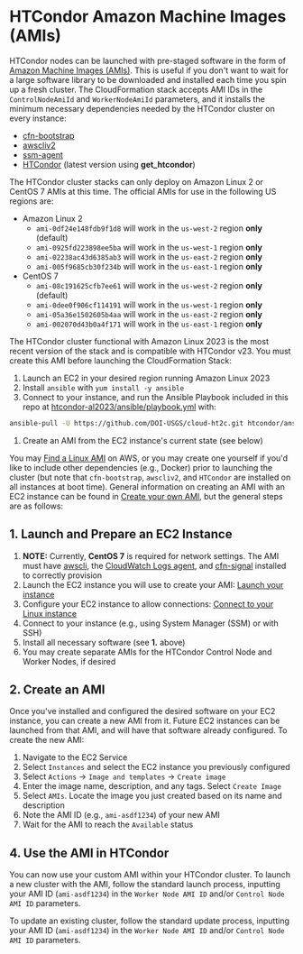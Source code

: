 # HTCondor Amazon Machine Images (AMIs)

HTCondor nodes can be launched with pre-staged software in the form of [Amazon Machine Images (AMIs)](https://docs.aws.amazon.com/AWSEC2/latest/UserGuide/AMIs.html). This is useful if you don't want to wait for a large software library to be downloaded and installed each time you spin up a fresh cluster. The CloudFormation stack accepts AMI IDs in the `ControlNodeAmiId` and `WorkerNodeAmiId` parameters, and it installs the minimum necessary dependencies needed by the HTCondor cluster on every instance:

- [cfn-bootstrap](https://docs.aws.amazon.com/AWSCloudFormation/latest/UserGuide/cfn-helper-scripts-reference.html#cfn-helper-scripts-reference-downloads)
- [awscliv2](https://docs.aws.amazon.com/cli/latest/userguide/getting-started-install.html)
- [ssm-agent](https://docs.aws.amazon.com/systems-manager/latest/userguide/ssm-agent.html)
- [HTCondor](https://htcondor.readthedocs.io/en/latest/getting-htcondor/admin-quick-start.html) (latest version using **get_htcondor**)

The HTCondor cluster stacks can only deploy on Amazon Linux 2 or CentOS 7 AMIs at this time. The official AMIs for use in the following US regions are:

- Amazon Linux 2
  - `ami-0df24e148fdb9f1d8` will work in the `us-west-2` region **only** (default)
  - `ami-0925fd223898ee5ba` will work in the `us-west-1` region **only**
  - `ami-02238ac43d6385ab3` will work in the `us-east-2` region **only**
  - `ami-005f9685cb30f234b` will work in the `us-east-1` region **only**
- CentOS 7
  - `ami-08c191625cfb7ee61` will work in the `us-west-2` region **only** (default)
  - `ami-0dee0f906cf114191` will work in the `us-west-1` region **only**
  - `ami-05a36e1502605b4aa` will work in the `us-east-2` region **only**
  - `ami-002070d43b0a4f171` will work in the `us-east-1` region **only**

The HTCondor cluster functional with Amazon Linux 2023 is the most recent version of the stack and is compatible with HTCondor v23. You must create this AMI before launching the CloudFormation Stack:

1. Launch an EC2 in your desired region running Amazon Linux 2023
1. Install `ansible` with `yum install -y ansible`
1. Connect to your instance, and run the Ansible Playbook included in this repo at [htcondor-al2023/ansible/playbook.yml](../htcondor-al2023/ansible/playbook.yml) with:

```bash
ansible-pull -U https://github.com/DOI-USGS/cloud-ht2c.git htcondor/ansible/playbook.yml
```

1. Create an AMI from the EC2 instance's current state (see below)

You may [Find a Linux AMI](https://docs.aws.amazon.com/AWSEC2/latest/UserGuide/finding-an-ami.html)
on AWS, or you may create one yourself if you'd like to include other dependencies (e.g., Docker) prior to launching the cluster (but note that `cfn-bootstrap`, `awscliv2`, and `HTCondor` are installed on all instances at boot time). General information on creating an AMI with an EC2 instance can be found in [Create your own AMI](https://docs.aws.amazon.com/AWSEC2/latest/UserGuide/AMIs.html#creating-an-ami), but the general steps are as follows:

## 1. Launch and Prepare an EC2 Instance

1. **NOTE:** Currently, **CentOS 7** is required for network settings. The AMI must have [awscli](https://aws.amazon.com/cli/), the [CloudWatch Logs agent](https://docs.aws.amazon.com/AmazonCloudWatch/latest/logs/QuickStartEC2Instance.html), and [cfn-signal](https://docs.aws.amazon.com/AWSCloudFormation/latest/UserGuide/cfn-helper-scripts-reference.html) installed to correctly provision
1. Launch the EC2 instance you will use to create your AMI: [Launch your instance](https://docs.aws.amazon.com/AWSEC2/latest/UserGuide/LaunchingAndUsingInstances.html)
1. Configure your EC2 instance to allow connections: [Connect to your Linux instance](https://docs.aws.amazon.com/AWSEC2/latest/UserGuide/AccessingInstances.html)
1. Connect to your instance (e.g., using System Manager (SSM) or with SSH)
1. Install all necessary software (see **1.** above)
1. You may create separate AMIs for the HTCondor Control Node and Worker Nodes, if desired

## 2. Create an AMI

Once you've installed and configured the desired software on your EC2 instance, you can create a new AMI from it. Future EC2 instances can be launched from that AMI, and will have that software already configured. To create the new AMI:

1. Navigate to the EC2 Service
2. Select `Instances` and select the EC2 instance you previously configured
3. Select `Actions` -> `Image and templates` -> `Create image`
4. Enter the image name, description, and any tags. Select `Create Image`
5. Select `AMIs`. Locate the image you just created based on its name and description
6. Note the AMI ID (e.g., `ami-asdf1234`) of your new AMI
7. Wait for the AMI to reach the `Available` status

## 4. Use the AMI in HTCondor

You can now use your custom AMI within your HTCondor cluster. To launch a new cluster with the AMI, follow the standard launch process, inputting your AMI ID (`ami-asdf1234`) in the `Worker Node AMI ID` and/or `Control Node AMI ID` parameters.

To update an existing cluster, follow the standard update process, inputting your AMI ID (`ami-asdf1234`) in the `Worker Node AMI ID` and/or `Control Node AMI ID` parameters.
